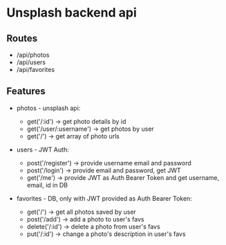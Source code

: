 # Unsplash backend api

## Routes

- /api/photos
- /api/users
- /api/favorites

## Features

- photos - unsplash api:
  - get('/:id') -> get photo details by id
  - get('/user/:username') -> get photos by user
  - get('/') -> get array of photo urls
- users - JWT Auth:

  - post('/register') -> provide username email and password
  - post('/login') -> provide email and password, get JWT
  - get('/me') -> provide JWT as Auth Bearer Token and get username, email, id in DB

- favorites - DB, only with JWT provided as Auth Bearer Token:
  - get('/') -> get all photos saved by user
  - post('/add') -> add a photo to user's favs
  - delete('/:id') -> delete a photo from user's favs
  - put('/:id') -> change a photo's description in user's favs
